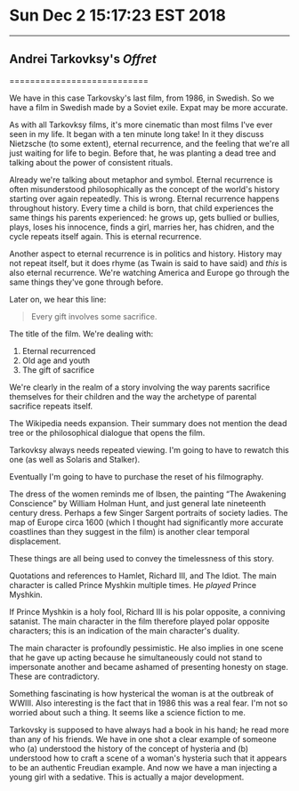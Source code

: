 # Sun Dec  2 15:17:23 EST 2018
----------------------------
## Andrei Tarkovksy's _Offret_
===========================

We have in this case Tarkovsky's last film, from 1986, in Swedish. So we have a
film in Swedish made by a Soviet exile. Expat may be more accurate.

As with all Tarkovksy films, it's more cinematic than most films I've ever seen
in my life. It began with a ten minute long take! In it they discuss Nietzsche
(to some extent), eternal recurrence, and the feeling that we're all just
waiting for life to begin. Before that, he was planting a dead tree and talking
about the power of consistent rituals.

Already we're talking about metaphor and symbol. Eternal recurrence is often
misunderstood philosophically as the concept of the world's history starting
over again repeatedly. This is wrong. Eternal recurrence happens throughout
history. Every time a child is born, that child experiences the same things his
parents experienced: he grows up, gets bullied or bullies, plays, loses his
innocence, finds a girl, marries her, has chidren, and the cycle repeats itself
again. This is eternal recurrence.

Another aspect to eternal recurrence is in politics and history. History may not
repeat itself, but it does rhyme (as Twain is said to have said) and _this_ is
also eternal recurrence. We're watching America and Europe go through the same
things they've gone through before.

Later on, we hear this line:

>Every gift involves some sacrifice.

The title of the film. We're dealing with:

1. Eternal recurrenced
2. Old age and youth
3. The gift of sacrifice

We're clearly in the realm of a story involving the way parents sacrifice
themselves for their children and the way the archetype of parental sacrifice
repeats itself.

The Wikipedia needs expansion. Their summary does not mention the dead tree or
the philosophical dialogue that opens the film.

Tarkovksy always needs repeated viewing. I'm going to have to rewatch this one
(as well as Solaris and Stalker).

Eventually I'm going to have to purchase the reset of his filmography.

The dress of the women reminds me of Ibsen, the painting “The Awakening
Conscience” by William Holman Hunt, and just general late nineteenth century
dress. Perhaps a few Singer Sargent portraits of society ladies. The map of
Europe circa 1600 (which I thought had significantly more accurate coastlines
than they suggest in the film) is another clear temporal displacement.

These things are all being used to convey the timelessness of this story.

Quotations and references to Hamlet, Richard III, and The Idiot. The main
character is called Prince Myshkin multiple times. He _played_ Prince Myshkin.

If Prince Myshkin is a holy fool, Richard III is his polar opposite, a conniving
satanist. The main character in the film therefore played polar opposite
characters; this is an indication of the main character's duality.

The main character is profoundly pessimistic. He also implies in one scene that
he gave up acting because he simultaneously could not stand to impersonate
another and became ashamed of presenting honesty on stage. These are
contradictory.

Something fascinating is how hysterical the woman is at the outbreak of WWIII.
Also interesting is the fact that in 1986 this was a real fear. I'm not so
worried about such a thing. It seems like a science fiction to me.

Tarkovsky is supposed to have always had a book in his hand; he read more than
any of his friends. We have in one shot a clear example of someone who (a)
understood the history of the concept of hysteria and (b) understood how to
craft a scene of a woman's hysteria such that it appears to be an authentic
Freudian example. And now we have a man injecting a young girl with a sedative.
This is actually a major development.
